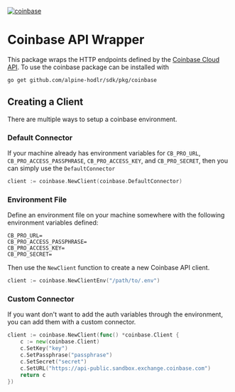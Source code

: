 [![coinbase](https://img.shields.io/static/v1?label=coinbase&message=reference&color=blue)](https://pkg.go.dev/github.com/alpine-hodler/sdk@v0.1.0-alpha/pkg/coinbase)

# Coinbase API Wrapper
This package wraps the HTTP endpoints defined by the [Coinbase Cloud API](https://docs.cloud.coinbase.com/exchange/reference/exchangerestapi_getaccounts). To use the coinbase package can be installed with

```
go get github.com/alpine-hodlr/sdk/pkg/coinbase
```

## Creating a Client

There are multiple ways to setup a coinbase environment.

### Default Connector

If your machine already has environment variables for `CB_PRO_URL`, `CB_PRO_ACCESS_PASSPHRASE`, `CB_PRO_ACCESS_KEY`, and `CB_PRO_SECRET`, then you can simply use the `DefaultConnector`

```go
client := coinbase.NewClient(coinbase.DefaultConnector)
```

### Environment File

Define an environment file on your machine somewhere with the following environment variables defined:

```.env
CB_PRO_URL=
CB_PRO_ACCESS_PASSPHRASE=
CB_PRO_ACCESS_KEY=
CB_PRO_SECRET=
```

Then use the `NewClient` function to create a new Coinbase API client.

```go
client := coinbase.NewClientEnv("/path/to/.env")
```

### Custom Connector

If you want don't want to add the auth variables through the environment, you can add them with a custom connector.

```go
client := coinbase.NewClient(func() *coinbase.Client {
	c := new(coinbase.Client)
	c.SetKey("key")
	c.SetPassphrase("passphrase")
	c.SetSecret("secret")
	c.SetURL("https://api-public.sandbox.exchange.coinbase.com")
	return c
})
```
